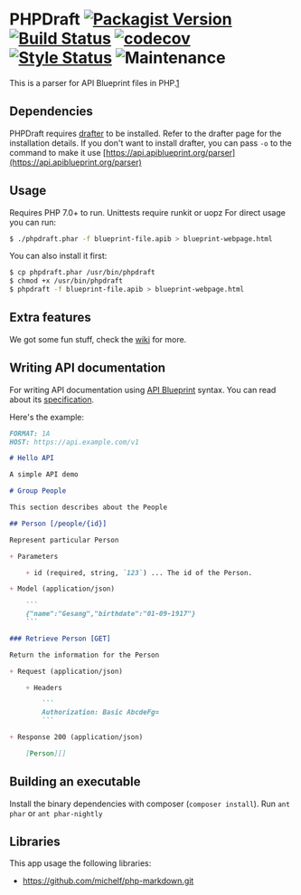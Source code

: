 # PHPDraft [![Packagist Version](https://img.shields.io/packagist/v/smillerdev/phpdraft.svg)](https://github.com/SMillerDev/phpdraft/releases/latest) [![Build Status](https://img.shields.io/travis/smillerdev/phpdraft.svg)](https://travis-ci.org/SMillerDev/phpdraft) [![codecov](https://img.shields.io/codecov/c/github/smillerdev/phpdraft.svg)](https://codecov.io/gh/SMillerDev/phpdraft) [![Style Status](https://styleci.io/repos/65147997/shield?style=square)](https://styleci.io/repos/65147997) ![Maintenance](https://img.shields.io/maintenance/yes/2019.svg) 
This is a parser for API Blueprint files in PHP.[1](#dependencies)

## Dependencies
PHPDraft requires [drafter](https://github.com/apiaryio/drafter) to be installed. Refer to the drafter page for the installation details. If you don't want to install drafter, you can pass `-o` to the command to make it use [https://api.apiblueprint.org/parser](https://api.apiblueprint.org/parser)

## Usage
Requires PHP 7.0+ to run. Unittests require runkit or uopz
For direct usage you can run:
```bash
$ ./phpdraft.phar -f blueprint-file.apib > blueprint-webpage.html
```
You can also install it first:
```bash
$ cp phpdraft.phar /usr/bin/phpdraft
$ chmod +x /usr/bin/phpdraft
$ phpdraft -f blueprint-file.apib > blueprint-webpage.html
```

## Extra features
We got some fun stuff, check the [wiki](https://github.com/SMillerDev/phpdraft/wiki) for more.

## Writing API documentation

For writing API documentation using [API Blueprint](http://apiblueprint.org/) syntax. You can read about its [specification](https://github.com/apiaryio/api-blueprint/blob/master/API%20Blueprint%20Specification.md).

Here's the example:

```markdown
FORMAT: 1A
HOST: https://api.example.com/v1

# Hello API

A simple API demo

# Group People

This section describes about the People

## Person [/people/{id}]

Represent particular Person

+ Parameters

    + id (required, string, `123`) ... The id of the Person.

+ Model (application/json)

    ```
    {"name":"Gesang","birthdate":"01-09-1917"}
    ```

### Retrieve Person [GET]

Return the information for the Person

+ Request (application/json)

    + Headers

        ```
        Authorization: Basic AbcdeFg=
        ```

+ Response 200 (application/json)

    [Person][]

```

## Building an executable
Install the binary dependencies with composer (`composer install`).
Run `ant phar` or `ant phar-nightly`

## Libraries
This app usage the following libraries:
* https://github.com/michelf/php-markdown.git
